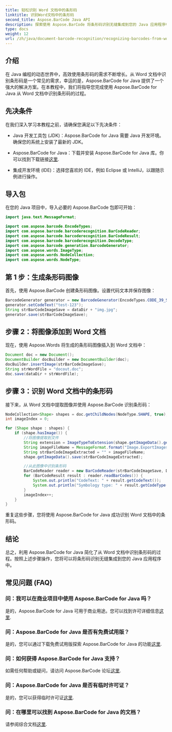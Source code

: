 ```yaml
---
title: 轻松识别 Word 文档中的条形码
linktitle: 识别Word文档中的条形码
second_title: Aspose.BarCode Java API
description: 探索使用 Aspose.BarCode 将条形码识别无缝集成到您的 Java 应用程序中。按照本教程识别 Word 文档中的条形码。
type: docs
weight: 12
url: /zh/java/document-barcode-recognition/recognizing-barcodes-from-word/
---
```


## 介绍

在 Java 编程的动态世界中，高效使用条形码的需求不断增长。从 Word 文档中识别条形码是一个常见的需求，幸运的是，Aspose.BarCode for Java 提供了一个强大的解决方案。在本教程中，我们将指导您完成使用 Aspose.BarCode for Java 从 Word 文档中识别条形码的过程。

## 先决条件

在我们深入学习本教程之前，请确保您满足以下先决条件：

- Java 开发工具包 (JDK)：Aspose.BarCode for Java 需要 Java 开发环境。确保您的系统上安装了最新的 JDK。

-  Aspose.BarCode for Java：下载并安装 Aspose.BarCode for Java 库。你可以找到下载链接[这里](https://releases.aspose.com/barcode/java/).

- 集成开发环境 (IDE)：选择您喜欢的 IDE，例如 Eclipse 或 IntelliJ，以跟随示例进行操作。

## 导入包

在您的 Java 项目中，导入必要的 Aspose.BarCode 包即可开始：

```java
import java.text.MessageFormat;

import com.aspose.barcode.EncodeTypes;
import com.aspose.barcode.barcoderecognition.BarCodeReader;
import com.aspose.barcode.barcoderecognition.BarCodeResult;
import com.aspose.barcode.barcoderecognition.DecodeType;
import com.aspose.barcode.generation.BarcodeGenerator;
import com.aspose.words.ImageType;
import com.aspose.words.NodeCollection;
import com.aspose.words.NodeType;
```

## 第 1 步：生成条形码图像

首先，使用 Aspose.BarCode 创建条形码图像。设置代码文本并保存图像：

```java
BarcodeGenerator generator = new BarcodeGenerator(EncodeTypes.CODE_39_STANDARD);
generator.setCodeText("test-123");
String strBarCodeImageSave = dataDir + "img.jpg";
generator.save(strBarCodeImageSave);
```

## 步骤 2：将图像添加到 Word 文档

现在，使用 Aspose.Words 将生成的条形码图像插入到 Word 文档中：

```java
Document doc = new Document();
DocumentBuilder docBuilder = new DocumentBuilder(doc);
docBuilder.insertImage(strBarCodeImageSave);
String strWordFile = "docout.doc";
doc.save(dataDir + strWordFile);
```

## 步骤 3：识别 Word 文档中的条形码

接下来，从 Word 文档中提取图像并使用 Aspose.BarCode 识别条形码：

```java
NodeCollection<Shape> shapes = doc.getChildNodes(NodeType.SHAPE, true);
int imageIndex = 0;

for (Shape shape : shapes) {
    if (shape.hasImage()) {
        //将图像提取到文件
        String extension = ImageTypeToExtension(shape.getImageData().getImageType());
        String imageFileName = MessageFormat.format("Image.ExportImages.{0} Out.{1}", imageIndex, extension);
        String strBarCodeImageExtracted = "" + imageFileName;
        shape.getImageData().save(strBarCodeImageExtracted);

        //从此图像中识别条形码
        BarCodeReader reader = new BarCodeReader(strBarCodeImageSave, DecodeType.CODE_39_STANDARD);
        for (BarCodeResult result : reader.readBarCodes()) {
            System.out.println("CodeText: " + result.getCodeText());
            System.out.println("Symbology type: " + result.getCodeType());
        }
        imageIndex++;
    }
}
```

重复这些步骤，您将使用 Aspose.BarCode for Java 成功识别 Word 文档中的条形码。

## 结论

总之，利用 Aspose.BarCode for Java 简化了从 Word 文档中识别条形码的过程。按照上述步骤操作，您将可以将条形码识别无缝集成到您的 Java 应用程序中。

## 常见问题 (FAQ)

### 问：我可以在商业项目中使用 Aspose.BarCode for Java 吗？
是的，Aspose.BarCode for Java 可用于商业用途。您可以找到许可详细信息[这里](https://purchase.aspose.com/buy).

### 问：Aspose.BarCode for Java 是否有免费试用版？
是的，您可以通过下载免费试用版探索 Aspose.BarCode for Java 的功能[这里](https://releases.aspose.com/).

### 问：如何获得 Aspose.BarCode for Java 支持？
如需任何帮助或疑问，请访问 Aspose.BarCode 论坛[这里](https://forum.aspose.com/c/barcode/13).

### 问：Aspose.BarCode for Java 是否有临时许可证？
是的，您可以获得临时许可证[这里](https://purchase.aspose.com/temporary-license/).

### 问：在哪里可以找到 Aspose.BarCode for Java 的文档？
请参阅综合文档[这里](https://reference.aspose.com/barcode/java/).
